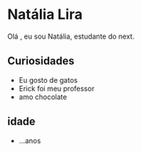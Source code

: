 # Natália Lira

Olá , eu sou Natália, estudante do next.

## Curiosidades

- Eu gosto de gatos
- Erick foi meu professor
- amo chocolate  


## idade

- ...anos
